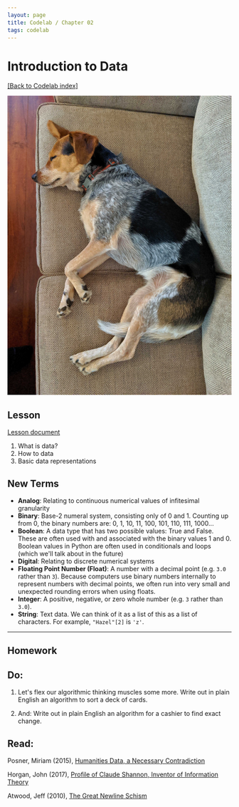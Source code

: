 ```yaml
---
layout: page
title: Codelab / Chapter 02
tags: codelab
---
```

# Introduction to Data

[[Back to Codelab index]](../)

![Hazel!](assets/sleeping_hazel.jpeg)

## Lesson
[Lesson document](intro_data.md)
1. What is data?
2. How to data
3. Basic data representations

## New Terms
* **Analog**: Relating to continuous numerical values of infitesimal granularity
* **Binary**: Base-2 numeral system, consisting only of 0 and 1. Counting up from 0, the binary numbers are: 0, 1, 10, 11, 100, 101, 110, 111, 1000...
* **Boolean**: A data type that has two possible values: True and False. These are often used with and associated with the binary values 1 and 0. Boolean values in Python are often used in conditionals and loops (which we'll talk about in the future)
* **Digital**: Relating to discrete numerical systems
* **Floating Point Number (Float)**: A number with a decimal point (e.g. `3.0` rather than `3`). Because computers use binary numbers internally to represent numbers with decimal points, we often run into very small and unexpected rounding errors when using floats.
* **Integer**: A positive, negative, or zero whole number (e.g. `3` rather than `3.0`).
* **String**: Text data. We can think of it as a list of this as a list of characters. For example, `"Hazel"[2]` is `'z'`.

---
## Homework

## Do:

1. Let's flex our algorithmic thinking muscles some more. Write out in plain English an algorithm to sort a deck of cards.

2. And: Write out in plain English an algorithm for a cashier to find exact change.


## Read:
Posner, Miriam (2015),  [Humanities Data, a Necessary Contradiction ](http://miriamposner.com/blog/humanities-data-a-necessary-contradiction/)

Horgan, John (2017), [Profile of Claude Shannon, Inventor of Information Theory](https://blogs.scientificamerican.com/cross-check/profile-of-claude-shannon-inventor-of-information-theory/)

Atwood, Jeff (2010), [The Great Newline Schism](https://blog.codinghorror.com/the-great-newline-schism/)
